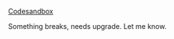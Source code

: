 [Codesandbox](https://codesandbox.io/p/github/zummon/cash-sale-lite-svelte)

Something breaks, needs upgrade. Let me know.